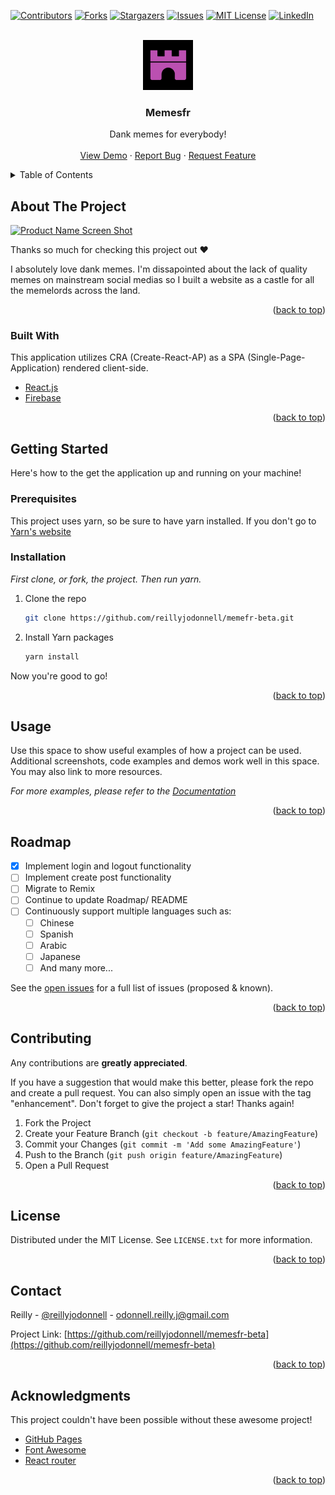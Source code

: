 <div id="top"></div>

[![Contributors][contributors-shield]][contributors-url]
[![Forks][forks-shield]][forks-url]
[![Stargazers][stars-shield]][stars-url]
[![Issues][issues-shield]][issues-url]
[![MIT License][license-shield]][license-url]
[![LinkedIn][linkedin-shield]][linkedin-url]



<!-- PROJECT LOGO -->
<br />
<div align="center">
  <a href="https://github.com/reillyjodonnell/memesfr-beta">
    <img src="src/Assets/Memesfr.png" alt="Logo" width="80" height="80">
  </a>

  <h3 align="center">Memesfr</h3>

  <p align="center">
    Dank memes for everybody!
    <br />
    <br />
    <a href="https://beta.memesfr.com">View Demo</a>
    ·
    <a href="https://github.com/reillyjodonnell/memesfr-beta/issues">Report Bug</a>
    ·
    <a href="https://github.com/othneildrew/memesfr-beta/issues">Request Feature</a>
  </p>
</div>



<!-- TABLE OF CONTENTS -->
<details>
  <summary>Table of Contents</summary>
  <ol>
    <li>
      <a href="#about-the-project">About The Project</a>
      <ul>
        <li><a href="#built-with">Built With</a></li>
      </ul>
    </li>
    <li>
      <a href="#getting-started">Getting Started</a>
      <ul>
        <li><a href="#prerequisites">Prerequisites</a></li>
        <li><a href="#installation">Installation</a></li>
      </ul>
    </li>
    <li><a href="#usage">Usage</a></li>
    <li><a href="#roadmap">Roadmap</a></li>
    <li><a href="#contributing">Contributing</a></li>
    <li><a href="#license">License</a></li>
    <li><a href="#contact">Contact</a></li>
    <li><a href="#acknowledgments">Acknowledgments</a></li>
  </ol>
</details>



<!-- ABOUT THE PROJECT -->
## About The Project

[![Product Name Screen Shot][product-screenshot]](https://example.com)

Thanks so much for checking this project out ❤️

I absolutely love dank memes. I'm dissapointed about the lack of quality memes on mainstream social medias so I built a website as a castle for all the memelords across the land.

<p align="right">(<a href="#top">back to top</a>)</p>



### Built With

This application utilizes CRA (Create-React-AP) as a SPA (Single-Page-Application) rendered client-side.

* [React.js](https://reactjs.org/)
* [Firebase](https://firebase.google.com/)

<p align="right">(<a href="#top">back to top</a>)</p>



<!-- GETTING STARTED -->
## Getting Started

Here's how to the get the application up and running on your machine!

### Prerequisites

This project uses yarn, so be sure to have yarn installed. If you don't go to [Yarn's website](https://yarnpkg.com/)

### Installation

_First clone, or fork, the project. Then run yarn._

1. Clone the repo
   ```sh
   git clone https://github.com/reillyjodonnell/memefr-beta.git
   ```
3. Install Yarn packages
   ```sh
   yarn install
   ```
Now you're good to go! 

<p align="right">(<a href="#top">back to top</a>)</p>



<!-- USAGE EXAMPLES -->
## Usage

Use this space to show useful examples of how a project can be used. Additional screenshots, code examples and demos work well in this space. You may also link to more resources.

_For more examples, please refer to the [Documentation](https://example.com)_

<p align="right">(<a href="#top">back to top</a>)</p>



<!-- ROADMAP -->
## Roadmap

- [x] Implement login and logout functionality
- [ ] Implement create post functionality
- [ ] Migrate to Remix
- [ ] Continue to update Roadmap/ README
- [ ] Continuously support multiple languages such as:
    - [ ] Chinese
    - [ ] Spanish
    - [ ] Arabic
    - [ ] Japanese
    - [ ] And many more...

See the [open issues](https://github.com/reillyjodonnell/memesfr-beta/issues) for a full list of issues (proposed & known).

<p align="right">(<a href="#top">back to top</a>)</p>



<!-- CONTRIBUTING -->
## Contributing

Any contributions are **greatly appreciated**.

If you have a suggestion that would make this better, please fork the repo and create a pull request. You can also simply open an issue with the tag "enhancement".
Don't forget to give the project a star! Thanks again!

1. Fork the Project
2. Create your Feature Branch (`git checkout -b feature/AmazingFeature`)
3. Commit your Changes (`git commit -m 'Add some AmazingFeature'`)
4. Push to the Branch (`git push origin feature/AmazingFeature`)
5. Open a Pull Request

<p align="right">(<a href="#top">back to top</a>)</p>



<!-- LICENSE -->
## License

Distributed under the MIT License. See `LICENSE.txt` for more information.

<p align="right">(<a href="#top">back to top</a>)</p>



<!-- CONTACT -->
## Contact

Reilly - [@reillyjodonnell](https://twitter.com/reillyjodonnell) - odonnell.reilly.j@gmail.com

Project Link: [https://github.com/reillyjodonnell/memesfr-beta](https://github.com/reillyjodonnell/memesfr-beta)

<p align="right">(<a href="#top">back to top</a>)</p>



<!-- ACKNOWLEDGMENTS -->
## Acknowledgments

This project couldn't have been possible without these awesome project!
* [GitHub Pages](https://pages.github.com)
* [Font Awesome](https://fontawesome.com)
* [React router](https://ReactRouter.com)

<p align="right">(<a href="#top">back to top</a>)</p>



<!-- MARKDOWN LINKS & IMAGES -->
<!-- https://www.markdownguide.org/basic-syntax/#reference-style-links -->
[contributors-shield]: https://img.shields.io/github/contributors/othneildrew/Best-README-Template.svg?style=for-the-badge
[contributors-url]: https://github.com/reillyjodonnell/memesfr-beta/graphs/contributors
[forks-shield]: https://img.shields.io/github/forks/reill/Best-README-Template.svg?style=for-the-badge
[forks-url]: https://github.com/reillyjodonnell/memesfr-beta/network/members
[stars-shield]: https://img.shields.io/github/stars/othneildrew/Best-README-Template.svg?style=for-the-badge
[stars-url]: https://github.com/reillyjodonnell/memesfr-beta/stargazers
[issues-shield]: https://img.shields.io/github/issues/othneildrew/Best-README-Template.svg?style=for-the-badge
[issues-url]: https://github.com/reillyjodonnell/memesfr-beta/issues
[license-shield]: https://img.shields.io/github/license/othneildrew/Best-README-Template.svg?style=for-the-badge
[license-url]: https://github.com/reillyjodonnell/memesfr-beta/blob/master/LICENSE.txt
[linkedin-shield]: https://img.shields.io/badge/-LinkedIn-black.svg?style=for-the-badge&logo=linkedin&colorB=555
[linkedin-url]: https://linkedin.com/in/reillyjodonnell
[product-screenshot]: images/screenshot.png
